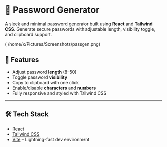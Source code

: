 # 🔐 Password Generator

A sleek and minimal password generator built using **React** and **Tailwind CSS**. Generate secure passwords with adjustable length, visibility toggle, and clipboard support.

( /home/x/Pictures/Screenshots/passgen.png)

## 🚀 Features

- Adjust password **length** (8–50)
- Toggle password **visibility**
- Copy to clipboard with one click
- Enable/disable **characters** and **numbers**
- Fully responsive and styled with Tailwind CSS

---

## 🛠️ Tech Stack

- [React](https://react.dev/)
- [Tailwind CSS](https://tailwindcss.com/)
- [Vite](https://vitejs.dev/) – Lightning-fast dev environment

